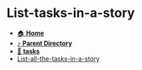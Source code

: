 # List-tasks-in-a-story
- [:house: **Home**](/README)
- [:arrow_heading_up: **Parent Directory**](/notes/archive/backlog/stories/_index.md)
- [:file_folder: **tasks**](tasks/_index.md)
- [List-all-the-tasks-in-a-story](List-all-the-tasks-in-a-story.md)
